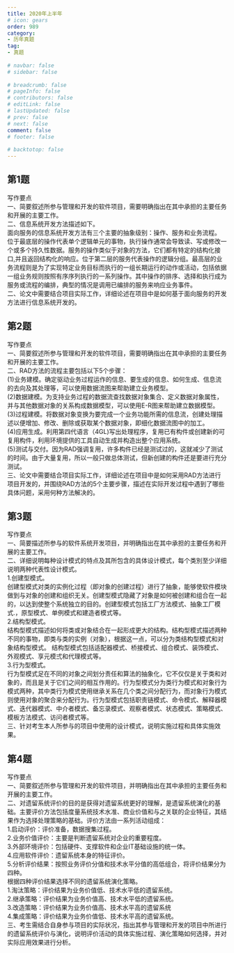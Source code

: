 ```yaml
---  
title: 2020年上半年  
# icon: gears  
order: 989  
category:  
- 历年真题  
tag:  
- 真题  
  
# navbar: false  
# sidebar: false  
  
# breadcrumb: false  
# pageInfo: false  
# contributors: false  
# editLink: false  
# lastUpdated: false  
# prev: false  
# next: false  
comment: false  
# footer: false  
  
# backtotop: false  
---  
```

## 第1题 ##

写作要点  
一、简要叙述所参与管理和开发的软件项目，需要明确指出在其中承担的主要任务和开展的主要工作。  
二、信息系统开发方法描述如下。  
面向服务的信息系统开发方法有三个主要的抽象级别：操作、服务和业务流程。  
位于最底层的操作代表单个逻辑单元的事物，执行操作通常会导致读、写或修改一个或多个持久性数据。服务的操作类似于对象的方法，它们都有特定的结构化接口,并且返回结构化的响应。位于第二层的服务代表操作的逻辑分组。最高层的业务流程则是为了实现特定业务目标而执行的一组长期运行的动作或活动，包括依据一组业务规则按照有序序列执行的一系列操作。其中操作的排序、选择和执行成为服务或流程的编排，典型的情况是调用已编排的服务来响应业务事件。  
二、论文中需要结合项目实际工作，详细论述在项目中是如何基于面向服务的开发方法进行信息系统开发的。  


## 第2题 ##

写作要点  
一、简要叙述所参与管理和开发的软件项目，需要明确指出在其中承担的主要任务和开展的主要工作。  
二、RAD方法的流程主要包括以下5个步骤：  
(1)业务建模。确定驱动业务过程运作的信息、要生成的信息、如何生成、信息流的去向及其处理等，可以使用数据流图来帮助建立业务模型。  
(2)数据建模。为支持业务过程的数据流查找数据对象集合、定义数据对象属性，并与其他数据对象的关系构成数据模型，可以使用E-R图来帮助建立数据模型。  
(3)过程建模。将数据对象变换为要完成一个业务功能所需的信息流，创建处理描述以便增加、修改、删除或获取某个数据对象，即细化数据流图中的加工。  
(4)应用生成。利用第四代语言（4GL)写出处理程序，复用已有构件或创建新的可复用构件，利用环境提供的工具自动生成并构造出整个应用系统。  
(5)测试与交付。因为RAD强调复用，许多构件已经是测试过的，这就减少了测试的时间。由于大量复用，所以一般只做总体测试，但新创建的构件还是要进行充分测试。  
三、论文中需要结合项目实际工作，详细论述在项目中是如何采用RAD方法进行项目开发的，并围绕RAD方法的5个主要步骤，描述在实际开发过程中遇到了哪些具体问题，采用何种方法解决的。  


## 第3题 ##

写作要点  
一、简要描述所参与的软件系统开发项目，并明确指出在其中承担的主要任务和开展的主要工作。  
二、详细说明每种设计模式的特点及其所包含的具体设计模式，每个类別至少详细说明两种代表性设计模式。  
1.创建型模式。  
创建型模式对类的实例化过程（即对象的创建过程）进行了抽象，能够使软件模块做到与对象的创建和组织无关。创建型模式隐藏了对象是如何被创建和组合在一起的，以达到使整个系统独立的目的。创建型模式包括工厂方法模式、抽象工厂模式.，原型模式、单例模式和建造者模式等。  
2.结构型模式。  
结构型模式描述如何将类或对象结合在一起形成更大的结构。结构型模式描述两种不同的事物，即类与类的实例（对象），根据这一点，可以分为类结构型模式和对象结构型模式。 结构型模式包括适配器模式、桥接模式、组合模式、装饰模式、外观模式、享元模弍和代理模式等。  
3.行为型模式。  
行为型模式足在不同的对象之间划分责任和算法的抽象化，它不仅仅是关于类和对象的，而且是关于它们之间的相互作用的。行为型模式分为类行为模式和对象行为模式两种，其中类行为模式使用继承关系在几个类之间分配行为，而对象行为模式则使用对象的聚合来分配行为。行为型模式包括职责链模式、命令模式、解释器模式、迭代器模式、中介者模式、备忘录模式、观察者模式、状态模式、策略模式、模板方法模式、访问者模式等。  
三、针对考生本人所参与的项目中使用的设计模式，说明实施过程和具体实施效果。  


## 第4题 ##

写作要点  
一、简要叙述所参与管理和开发的软件项目，并明确指出在其中承担的主要任务和开展的主要工作。  
二、对遗留系统评价的目的是获得对遗留系统更好的理解，是遗留系统演化的基础。主要评价方法包括度量系统技术水准、商业价值和与之关联的企业特征，其结果作为选择处理策略的基础。评价方法由一系列活动组成：  
1.启动评价：评价准备，数据搜集过程。  
2.业务价值评价：主要是判断遗留系统对企业的重要程度。  
3.外部环境评价：包括硬件、支撑软件和企业IT基础设施的统一体。  
4.应用软件评价：遗留系统本身的特征评价。  
5.分析评价结果：按照业务评价分值和技术水平分值的高低组合，将评价结果分为四种。  
根据四种评价结果选择不同的遗留系统演化策略。  
1.淘汰策略：评价结果为业务价值低、技术水平低的遗留系统。  
2.继承策略：评价结果为业务价值高、技术水平低的遗留系统。  
3.改造策略：评价结果为业务价值高、技术水平高的遗留系统  
4.集成策略：评价结果为业务价值低、技术水平高的遗留系统。  
三、考生需结合自身参与项目的实际状况，指出其参与管理和开发的项目中所进行的遗留系统评价与演化，说明评价活动的具体实施过程、演化策略如何选择，并对实际应用效果进行分析。  

